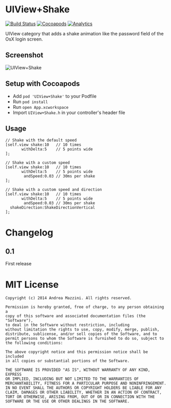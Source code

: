 UIView+Shake
=============

[![Build Status](https://travis-ci.org/andreamazz/UIView-Shake.png)](https://travis-ci.org/andreamazz/UITextField-Shake)
[![Cocoapods](https://cocoapod-badges.herokuapp.com/v/UIView+Shake/badge.png)](http://cocoapods.org/?q=summary%3Auiview%20name%3Ashake%2A)
[![Analytics](https://ga-beacon.appspot.com/UA-42282237-8/UIView-Shake/README)](https://github.com/igrigorik/ga-beacon)

UIView category that adds a shake animation like the password field of the OsX login screen.

Screenshot
--------------------
![UIView+Shake](https://raw.githubusercontent.com/andreamazz/UIView-Shake/master/screenshot.gif)

Setup with Cocoapods
--------------------
* Add ```pod 'UIView+Shake'``` to your Podfile
* Run ```pod install```
* Run ```open App.xcworkspace```
* Import ```UIView+Shake.h``` in your controller's header file

Usage
--------------------
```objc
// Shake with the default speed
[self.view shake:10   // 10 times
       withDelta:5    // 5 points wide
];

// Shake with a custom speed
[self.view shake:10   // 10 times
       withDelta:5    // 5 points wide
        andSpeed:0.03 // 30ms per shake
];

// Shake with a custom speed and direction
[self.view shake:10   // 10 times
       withDelta:5    // 5 points wide
        andSpeed:0.03 // 30ms per shake
  shakeDirection:ShakeDirectionVertical
];
```

Changelog
==================

0.1
--------------------
First release

MIT License
==================
	Copyright (c) 2014 Andrea Mazzini. All rights reserved.

	Permission is hereby granted, free of charge, to any person obtaining a
	copy of this software and associated documentation files (the "Software"),
	to deal in the Software without restriction, including
	without limitation the rights to use, copy, modify, merge, publish,
	distribute, sublicense, and/or sell copies of the Software, and to
	permit persons to whom the Software is furnished to do so, subject to
	the following conditions:

	The above copyright notice and this permission notice shall be included
	in all copies or substantial portions of the Software.

	THE SOFTWARE IS PROVIDED "AS IS", WITHOUT WARRANTY OF ANY KIND, EXPRESS
	OR IMPLIED, INCLUDING BUT NOT LIMITED TO THE WARRANTIES OF
	MERCHANTABILITY, FITNESS FOR A PARTICULAR PURPOSE AND NONINFRINGEMENT.
	IN NO EVENT SHALL THE AUTHORS OR COPYRIGHT HOLDERS BE LIABLE FOR ANY
	CLAIM, DAMAGES OR OTHER LIABILITY, WHETHER IN AN ACTION OF CONTRACT,
	TORT OR OTHERWISE, ARISING FROM, OUT OF OR IN CONNECTION WITH THE
	SOFTWARE OR THE USE OR OTHER DEALINGS IN THE SOFTWARE.
